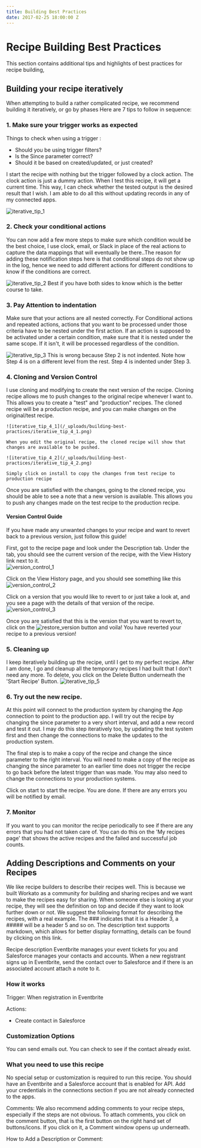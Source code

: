 ```yaml
---
title: Building Best Practices
date: 2017-02-25 18:00:00 Z
---
```


# Recipe Building Best Practices
This section contains additional tips and highlights of best practices for recipe building, 

## Building your recipe iteratively
When attempting to build a rather complicated recipe, we recommend building it iteratively, or go by phases Here are 7 tips to follow in sequence:

### 1. Make sure your trigger works as expected
 Things to check when using a trigger :
  - Should you be using trigger filters?
  - Is the Since parameter correct? 
  - Should it be based on created/updated, or just created?

 I start the recipe with nothing but the trigger followed by a clock action. The clock action is just a dummy action. When I test this recipe, it will get a current time. This way, I can check whether the tested output is the desired result that I wish. I am able to do all this without updating records in any of my connected apps.
 
 ![iterative_tip_1](/_uploads/building-best-practices/iterative_tip_1.png)

### 2. Check your conditional actions
 You can now add a few more steps to make sure which condition would be the best choice, I use clock, email, or Slack in place of the real actions to capture the data mappings that will eventually be there..The reason for adding these notification steps here is that conditional steps do not show up in the log, hence we need to add different actions for different conditions to know if the conditions are correct.
 
 ![iterative_tip_2](/_uploads/building-best-practices/iterative_tip_2.png)
 Best if you have both sides to know which is the better course to take.
 
### 3. Pay Attention to indentation
 Make sure that your actions are all nested correctly. For Conditional actions and repeated actions, actions that you want to be processed under those criteria have to be nested under the first action. If an action is supposed to be activated under a certain condition, make sure that it is nested under the same scope. If it isn't, it will be processed regardless of the condition.
 
  ![iterative_tip_3](/_uploads/building-best-practices/iterative_tip_3.png)
 This is wrong because Step 2 is not indented. Note how Step 4 is on a different level from the rest. Step 4 is indented under Step 3.
 
### 4. Cloning and Version Control
  I use cloning and modifying to create the next version of the recipe. Cloning recipe allows me to push changes to the original recipe whenever I want to. This allows you to create a "test" and "production" recipes. The cloned recipe will be a production recipe, and you can make changes on the original/test recipe. 
  
    ![iterative_tip_4_1](/_uploads/building-best-practices/iterative_tip_4_1.png)
    
    When you edit the original recipe, the cloned recipe will show that changes are available to be pushed.
    
    ![iterative_tip_4_2](/_uploads/building-best-practices/iterative_tip_4_2.png)
    
    Simply click on install to copy the changes from test recipe to production recipe

 Once you are satisfied with the changes, going to the cloned recipe, you should be able to see a note that a new version is available. This allows you to push any changes made on the test recipe to the production recipe. 
 
 
#### Version Control Guide
If you have made any unwanted changes to your recipe and want to revert back to a previous version, just follow this guide!

First, got to the recipe page and look under the Description tab. Under the tab, you should see the current version of the recipe, with the View History link next to it.  
 ![version_control_1](/_uploads/building-best-practices/version_control_1.png)
 
 Click on the View History page, and you should see something like this
  ![version_control_2](/_uploads/building-best-practices/version_control_2.png)
  
 Click on a version that you would like to revert to or just take a look at, and you see a page with the details of that version of the recipe.
   ![version_control_3](/_uploads/building-best-practices/version_control_3.png)
   
 Once you are satisfied that this is the version that you want to revert to, click on the ![restore_version](/_uploads/building-best-practices/restore_button.png) button and voila! You have reverted your recipe to a previous version!

### 5. Cleaning up
 I keep iteratively building up the recipe, until I get to my perfect recipe. After I am done, I go and cleanup all the temporary recipes I had built that I don't need any more. To delete, you click on the Delete Button underneath the 'Start Recipe' Button.
![iterative_tip_5](/_uploads/building-best-practices/iterative_tip_5.png)

### 6. Try out the new recipe. 
At this point will connect to the production system by changing the App connection to point to the production app. I will try out the recipe by changing the since parameter to a very short interval, and add a new record and test it out. I may do this step iteratively too, by updating  the test system first and then change the connections to make the updates to the production system.

The final step is to make a copy of the recipe and change the since parameter to the right interval. You will need to make a copy of the recipe as changing the since parameter to an earlier time does not trigger the recipe to go back before the latest trigger than was made. You may also need to change the connections to your production systems.

Click on start to start the recipe. You are done. If there are any errors you will be notified by email. 

### 7. Monitor 
If you want to you can monitor the recipe periodically to see if there are any errors that you had not taken care of. You can do this on the 'My recipes page' that shows the active recipes and the failed and successful job counts.
 
## Adding Descriptions and Comments on your Recipes
We like recipe builders to describe their recipes well. This is because we built Workato as a community for building and sharing recipes and we want to make the recipes easy for sharing. When someone else is looking at your recipe, they will see the definition on top and decide if they want to look further down or not. We suggest the following format for describing the recipes, with a real example. The ### indicates that it is a Header 3, a ##### will be a header 5 and so on. The description text supports markdown, which allows for better display formatting, details can be found by clicking on this link.

Recipe description
Eventbrite manages your event tickets for you and Salesforce manages your contacts and accounts. When a new registrant signs up in Eventbrite, send the contact over to Salesforce and if there is an associated account attach a note to it.

### How it works
 Trigger: When registration in Eventbrite

 Actions:
 - Create contact in Salesforce

### Customization Options
 You can send emails out. You can check to see if the contact already exist.

### What you need to use this recipe
 No special setup or customization is required to run this recipe. You should have an Eventbrite and a Salesforce account that is enabled for API. Add your credentials in the connections section if you are not already connected to the apps.

Comments:
We also recommend adding comments to your recipe steps, especially if the steps are not obvious. To attach comments, you click on the comment button, that is the first button on the right hand set of buttons/icons. If you click on it, a Comment window opens up underneath.

How to Add a Description or Comment: 

